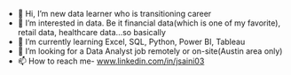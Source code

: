 - 👋 Hi, I’m new data learner who is transitioning career
- 👀 I’m interested in data. Be it financial data(which is one of my favorite), retail data, healthcare data...so basically 
- 🌱 I’m currently learning Excel, SQL, Python, Power BI, Tableau
- 💞️ I’m looking for a Data Analyst job remotely or on-site(Austin area only)
- 📫 How to reach me- www.linkedin.com/in/jsaini03 

<!---
jsaini03/jsaini03 is a ✨ special ✨ repository because its `README.md` (this file) appears on your GitHub profile.
You can click the Preview link to take a look at your changes.
--->
